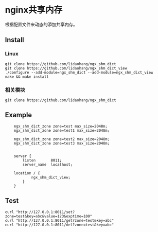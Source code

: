 nginx共享内存
==================

根据配置文件来动态的添加共享内存。


## Install

### Linux 

```
git clone https://github.com/lidaohang/ngx_shm_dict
git clone https://github.com/lidaohang/ngx_shm_dict_view
./configure --add-module=ngx_shm_dict --add-module=ngx_shm_dict_view
make && make install
```

### 相关模块

```
git clone https://github.com/lidaohang/ngx_shm_dict
```


## Example

```config
    ngx_shm_dict_zone zone=test max_size=2048m;
    ngx_shm_dict_zone zone=test1 max_size=2048m;
    
    ngx_shm_dict_zone zone=test2 max_size=2048m;
    ngx_shm_dict_zone zone=test3 max_size=2048m;


    server {
        listen       8011;
        server_name  localhost;

	location / {
            ngx_shm_dict_view;
        }
    }
```

## Test

```
curl "http://127.0.0.1:8011/set?zone=test&key=abc&value=123&exptime=100"
curl "http://127.0.0.1:8011/get?zone=test&key=abc"
curl "http://127.0.0.1:8011/del?zone=test&key=abc"
	
```

